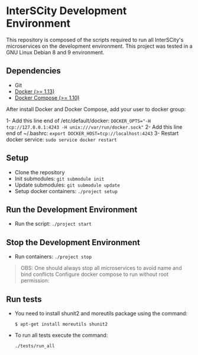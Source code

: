 # InterSCity Development Environment

This repository is composed of the scripts required to run all InterSCity's
microservices on the development environment. 
This project was tested in a GNU Linux Debian 8 and 9
environment.

## Dependencies

* Git
* [Docker (>= 1.13)](https://www.docker.com/)
* [Docker Compose (>= 1.10)](https://docs.docker.com/compose/)

After install Docker and Docker Compose, add your user to docker group:

1- Add this line end of /etc/default/docker:
   `DOCKER_OPTS="-H tcp://127.0.0.1:4243 -H unix:///var/run/docker.sock"`
2- Add this line end of ~/.bashrc:
  `export DOCKER_HOST=tcp://localhost:4243`
3- Restart docker service:
  `sudo service docker restart`

## Setup

* Clone the repository
* Init submodules:
  `git submodule init`
* Update submodules:
  `git submodule update`
* Setup docker containers:
  `./project setup`

## Run the Development Environment

* Run the script:
  `./project start`

## Stop the Development Environment

* Run containers:
  `./project stop`

> OBS: One should always stop all microservices to avoid name and bind conflicts
Configure docker compose to run without root permission:

## Run tests

* You need to install shunit2 and moreutils package using the command:

    `$ apt-get install moreutils shunit2`

* To run all tests execute the command:

    `./tests/run_all`
